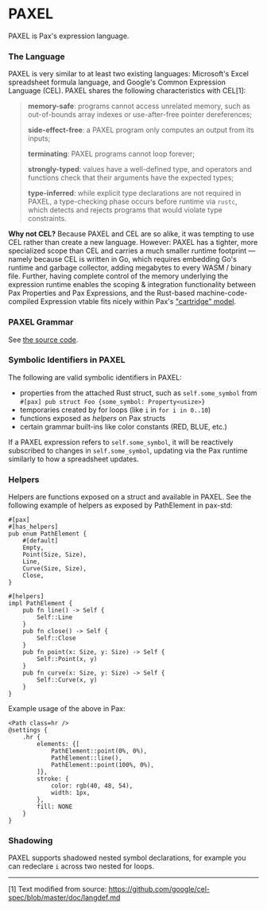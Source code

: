 # PAXEL

PAXEL is Pax's expression language.

### The Language

PAXEL is very similar to at least two existing languages: Microsoft's Excel spreadsheet formula language, and Google's Common Expression Language (CEL). PAXEL shares the following characteristics with CEL[1]:

> **memory-safe**: programs cannot access unrelated memory, such as out-of-bounds array indexes or use-after-free pointer dereferences;
> 
> **side-effect-free**: a PAXEL program only computes an output from its inputs;
> 
> **terminating**: PAXEL programs cannot loop forever;
> 
> **strongly-typed**: values have a well-defined type, and operators and functions check that their arguments have the expected types;
> 
> **type-inferred**: while explicit type declarations are not required in PAXEL, a type-checking phase occurs before runtime via `rustc`, which detects and rejects programs that would violate type constraints.

**Why not CEL?** Because PAXEL and CEL are so alike, it was tempting to use CEL rather than create a new language.  However:  PAXEL has a tighter, more specialized scope than CEL and carries a much smaller runtime footprint — namely because CEL is written in Go, which requires embedding Go's runtime and garbage collector, adding megabytes to every WASM / binary file.  Further, having complete control of the memory underlying the expression runtime enables the scoping & integration functionality between Pax Properties and Pax Expressions, and the Rust-based machine-code-compiled Expression vtable fits nicely within Pax's ["cartridge" model](./compilation-model.md).

### PAXEL Grammar

See [the source code](https://github.com/paxengine/pax/blob/master/pax-lang/src/pax.pest#L169).

### Symbolic Identifiers in PAXEL

The following are valid symbolic identifiers in PAXEL:

 - properties from the attached Rust struct, such as `self.some_symbol` from `#[pax] pub struct Foo {some_symbol: Property<usize>}`
 - temporaries created by for loops (like `i` in `for i in 0..10`)
 - functions exposed as *helpers* on Pax structs
 - certain grammar built-ins like color constants (RED, BLUE, etc.)

If a PAXEL expression refers to `self.some_symbol`, it will be reactively subscribed to changes in `self.some_symbol`, updating via the Pax runtime similarly to how a spreadsheet updates.

### Helpers

Helpers are functions exposed on a struct and available in PAXEL.  See the following example of helpers as exposed by PathElement in pax-std:

```
#[pax]
#[has_helpers]
pub enum PathElement {
    #[default]
    Empty,
    Point(Size, Size),
    Line,
    Curve(Size, Size),
    Close,
}

#[helpers]
impl PathElement {
    pub fn line() -> Self {
        Self::Line
    }
    pub fn close() -> Self {
        Self::Close
    }
    pub fn point(x: Size, y: Size) -> Self {
        Self::Point(x, y)
    }
    pub fn curve(x: Size, y: Size) -> Self {
        Self::Curve(x, y)
    }
}
```

Example usage of the above in Pax:

```
<Path class=hr />
@settings {
    .hr {
        elements: {[
            PathElement::point(0%, 0%),
            PathElement::line(),
            PathElement::point(100%, 0%),
        ]},
        stroke: {
            color: rgb(40, 48, 54),
            width: 1px,
        },
        fill: NONE
    }
}
```

### Shadowing

PAXEL supports shadowed nested symbol declarations, for example you can redeclare `i` across two nested for loops.

---

[1] Text modified from source: https://github.com/google/cel-spec/blob/master/doc/langdef.md
